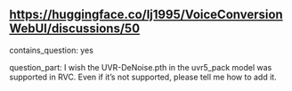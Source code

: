 ## https://huggingface.co/lj1995/VoiceConversionWebUI/discussions/50

contains_question: yes

question_part: I wish the UVR-DeNoise.pth in the uvr5_pack model was supported in RVC. Even if it’s not supported, please tell me how to add it.